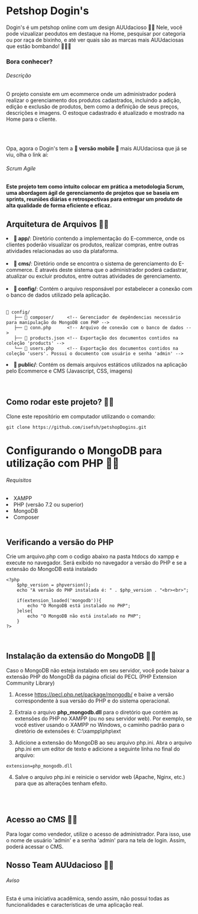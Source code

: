 # Petshop Dogin's
Dogin's é um petshop online com um design AUUdacioso 🐶💙 Nele, você pode vizualizar peodutos em destaque na Home, pesquisar por categoria ou por raça de bixinho, e até ver quais são as marcas mais AUUdaciosas que estão bombando! 💙💙💙

### Bora conhecer?


###### Descrição
<p> O projeto consiste em um ecommerce onde um administrador poderá realizar o gerenciamento dos produtos cadastrados, incluindo a adição, edição e exclusão de produtos, 
bem como a definição de seus preços, descrições e imagens. O estoque cadastrado é atualizado e mostrado na Home para o cliente. </p><br>

<br> Opa, agora o Dogin's tem a <strong> 💙 versão mobile 💙 </strong> mais AUUdaciosa que já se viu, olha o link aí: 

###### Scrum Agile
<aside><strong>Este projeto tem como intuito colocar em prática a metodologia Scrum, uma abordagem ágil de gerenciamento de projetos que se baseia em sprints, 
reuniões diárias e retrospectivas para entregar um produto de alta qualidade de forma eficiente e eficaz.</strong></aside>

## Arquitetura de Arquivos 🐶💙

<li><strong>📁 app/</strong>:  Diretório contendo a implementação do E-commerce, onde os clientes poderão visualizar os produtos, realizar compras, entre outras atividades relacionadas ao uso da plataforma.</li><br>
<li><strong>📁 cms/</strong>: Diretório onde se encontra o sistema de gerenciamento do E-commerce. É através deste sistema que o administrador poderá cadastrar, atualizar ou excluir produtos, entre outras atividades de gerenciamento.</li><br>
<li><strong>📁 config/</strong>: Contém o arquivo responsável por estabelecer a conexão com o banco de dados utilizado pela aplicação.</li><br>

```
📁 config/  
   ├── 📁 composer/     <!-- Gerenciador de depêndencias necessário para manipulação do MongoDB com PHP -->
   ├── 📄 conn.php      <!-- Arquivo de conexão com o banco de dados -->
   ├── 📄 products.json <!-- Exportação dos documentos contidos na coleção 'products' -->
   └── 📄 users.php     <!-- Exportação dos documentos contidos na coleção 'users'. Possui o documento com usuário e senha 'admin' -->
```

<li><strong>📁 public/</strong>: Contém os demais arquivos estáticos utilizados na aplicação pelo Ecommerce e CMS (Javascript, CSS, imagens)</li><br><br>


## Como rodar este projeto? 🐶💙

<p>Clone este repositório em computador utilizando o comando:</p>

```
git clone https://github.com/isefsh/petshopDogins.git
```

# Configurando o MongoDB para utilização com PHP 🐶💙

###### Requisitos

<li>XAMPP</li>
<li>PHP (versão 7.2 ou superior)</li>
<li>MongoDB</li>
<li>Composer</li><br>

## Verificando a versão do PHP

<p>Crie um arquivo.php com o codigo abaixo na pasta htdocs do xampp e execute no navegador. Será exibido no navegador a versão do PHP e se a extensão do MongoDB está instalado</p>

```
<?php 
    $php_version = phpversion();
    echo "A versão do PHP instalada é: " . $php_version . "<br><br>";

    if(extension_loaded('mongodb')){
        echo "O MongoDB está instalado no PHP";
    }else{
        echo "O MongoDB não está instalado no PHP";
    } 
?>
```
<br>

## Instalação da extensão do MongoDB 🐶💙

<p>Caso o MongoDB não esteja instalado em seu servidor, você pode baixar a extensão PHP do MongoDB da página oficial do PECL (PHP Extension Community Library)</p>

1. Acesse https://pecl.php.net/package/mongodb/ e baixe a versão correspondente à sua versão do PHP e do sistema operacional.

2. Extraia o arquivo <strong>php_mongodb.dll</strong> para o diretório que contém as extensões do PHP no XAMPP (ou no seu servidor web). Por exemplo, se você estiver usando o XAMPP no Windows, o caminho padrão para o diretório de extensões é: C:\xampp\php\ext

3. Adicione a extensão do MongoDB ao seu arquivo php.ini. Abra o arquivo php.ini em um editor de texto e adicione a seguinte linha no final do arquivo:

```
extension=php_mongodb.dll
```

4. Salve o arquivo php.ini e reinicie o servidor web (Apache, Nginx, etc.) para que as alterações tenham efeito.

<br><br>
## Acesso ao CMS 🐶💙

<p>Para logar como vendedor, utilize o acesso de administrador. Para isso, use o nome de usuário 'admin' e a senha 'admin' para na tela de login. Assim, poderá acessar o CMS.

## Nosso Team AUUdacioso 🐶💙


###### Aviso
Esta é uma iniciativa acadêmica, sendo assim, não possui todas as funcionalidades e características de uma aplicação real.
